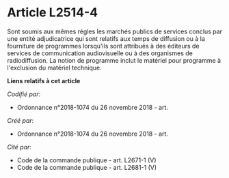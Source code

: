 # Article L2514-4

Sont soumis aux mêmes règles les marchés publics de services conclus par une entité adjudicatrice qui sont relatifs aux temps
de diffusion ou à la fourniture de programmes lorsqu'ils sont attribués à des éditeurs de services de communication
audiovisuelle ou à des organismes de radiodiffusion. La notion de programme inclut le matériel pour programme à l'exclusion
du matériel technique.

**Liens relatifs à cet article**

_Codifié par_:

  - Ordonnance n°2018-1074 du 26 novembre 2018 - art.

_Créé par_:

  - Ordonnance n°2018-1074 du 26 novembre 2018 - art.

_Cité par_:

  - Code de la commande publique - art. L2671-1 (V)
  - Code de la commande publique - art. L2681-1 (V)
